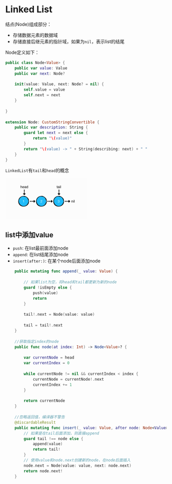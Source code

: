 # Linked List

结点(Node)组成部分：

+ 存储数据元素的数据域
+ 存储直接后继元素的指针域，如果为`nil`，表示list的结尾

Node定义如下：

```swift
public class Node<Value> {
    public var value: Value
    public var next: Node?
    
    init(value: Value, next: Node? = nil) {
        self.value = value
        self.next = next
    }
    
}

extension Node: CustomStringConvertible {
    public var description: String {
        guard let next = next else {
            return "\(value)"
        }
        return "\(value) -> " + String(describing: next) + " "
    }
}
```

`LinkedList`有`tail`和`head`的概念

![015](https://github.com/winfredzen/iOS-Basic/blob/master/%E7%AE%97%E6%B3%95/images/015.png)

## list中添加value

+ `push`: 在list最前面添加node
+ `append`: 在list结尾添加node
+ `insert(after:)`: 在某个node后面添加node

```swift
    public mutating func append(_ value: Value) {
        
        // 如果list为空，将head和tail都更新为新的node
        guard !isEmpty else {
            push(value)
            return
        }
        
        tail!.next = Node(value: value)
        
        tail = tail!.next
    }
    
    //获取指定index的node
    public func node(at index: Int) -> Node<Value>? {
        
        var currentNode = head
        var currentIndex = 0
        
        while currentNode != nil && currentIndex < index {
            currentNode = currentNode!.next
            currentIndex += 1
        }
        
        return currentNode
    }
    
    //忽略返回值，编译器不警告
    @discardableResult
    public mutating func insert(_ value: Value, after node: Node<Value>) -> Node<Value> {
        // 如果是在tail后面添加，则直接append
        guard tail !== node else {
            append(value)
            return tail!
        }
        // 使用value和node.next创建新的node，在node后面插入
        node.next = Node(value: value, next: node.next)
        return node.next!
    }
```





